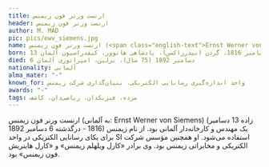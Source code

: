 ```yaml
---
title: ارنست ورنر فون زیمنس
header: ارنست ورنر فون زیمنس
author: M. MAD
pic: pics/ewv_siemens.jpg
name: ارنست ورنر فون زیمنس (<span class="english-text">Ernst Werner von Siemens</span>)
born: 13 دسامبر 1816، گردن (نیدرزاکسن)، پادشاهی هانوور، کنفدراسیون آلمان
died: 6 دسامبر 1892 (75 سال)، برلین، امپراتوری آلمان
nationality: آلمانی
alma_mater: "-"
known_for: واحد اندازه‌گیری رسانایی الکتریکی، بنیان‌گذاری شرکت زیمنس
awards: "-"
tags: مرده، فیزیکدان، ریاضی‌دان، کاشف
---
```

<p>
ارنست ورنر فون زیمنس (به آلمانی:
<span class="english-text">Ernst Werner von Siemens</span>)
(زاده 13 دسامبر 1816 - درگذشته 6 دسامبر 1892) یک مهندس و کارخانه‌دار آلمانی
بود. از نام زیمنس برای یکای رسانایی الکتریکی در واحد SI استفاده می‌شود. او
همچنین مؤسس شرکت الکتریکی و مخابراتی زیمنس بود. وی برادر «کارل ویلهلم زیمنس» و
«کارل هاینریش فون زیمنس» بود.
</p>

